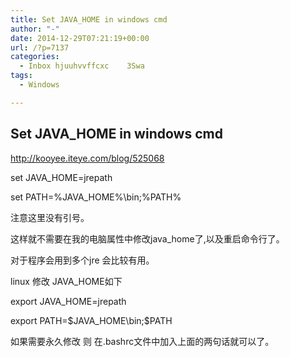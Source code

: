 ```yaml
---
title: Set JAVA_HOME in windows cmd
author: "-"
date: 2014-12-29T07:21:19+00:00
url: /?p=7137
categories:
  - Inbox hjuuhvvffcxc    3Swa
tags:
  - Windows

---
```

## Set JAVA_HOME in windows cmd

http://kooyee.iteye.com/blog/525068

set JAVA_HOME=jrepath
  
set PATH=%JAVA_HOME%\bin;%PATH%
  
注意这里没有引号。
  
这样就不需要在我的电脑属性中修改java_home了,以及重启命令行了。
  
对于程序会用到多个jre 会比较有用。

linux 修改 JAVA_HOME如下
  
export JAVA_HOME=jrepath
  
export PATH=$JAVA_HOME\bin;$PATH

如果需要永久修改 则 在.bashrc文件中加入上面的两句话就可以了。